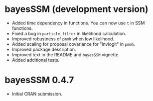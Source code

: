 # bayesSSM (development version)

* Added time dependency in functions. You can now use `t` in SSM functions.
* Fixed a bug in `particle_filter` in likelihood calculation.
* Improved robustness of `pmmh` when low likelihood.
* Added scaling for proposal covariance for "invlogit" in `pmmh`.
* Improved package description.
* Improved text in the README and `bayesSSM` vignette.
* Added additional tests.

# bayesSSM 0.4.7

* Initial CRAN submission.
